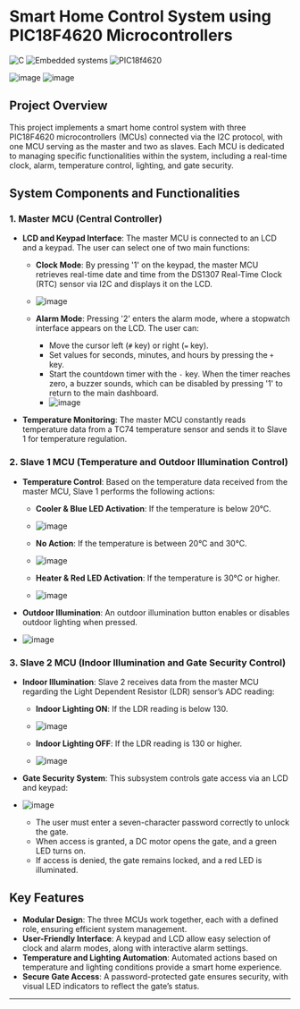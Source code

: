 # Smart Home Control System using PIC18F4620 Microcontrollers
![C](https://img.shields.io/badge/c-%2300599C.svg?style=for-the-badge&logo=c&logoColor=white)     ![Embedded systems](https://img.shields.io/badge/Embedded%20systems-gray?style=flat)      ![PIC18f4620](https://img.shields.io/badge/PIC18f4620-Red?style=flat)

![image](https://github.com/user-attachments/assets/c654f969-92be-49f8-a35b-2ab721203352)
![image](https://github.com/user-attachments/assets/fd412120-4a82-4230-b705-927fcf46ec0b)


## Project Overview
This project implements a smart home control system with three PIC18F4620 microcontrollers (MCUs) connected via the I2C protocol, with one MCU serving as the master and two as slaves. Each MCU is dedicated to managing specific functionalities within the system, including a real-time clock, alarm, temperature control, lighting, and gate security.

## System Components and Functionalities

### 1. Master MCU (Central Controller)
- **LCD and Keypad Interface**: The master MCU is connected to an LCD and a keypad. The user can select one of two main functions:
  - **Clock Mode**: By pressing '1' on the keypad, the master MCU retrieves real-time date and time from the DS1307 Real-Time Clock (RTC) sensor via I2C and displays it on the LCD.
  - ![image](https://github.com/user-attachments/assets/e8469c78-7258-4bb1-9649-264e6f0b30bb)

  - **Alarm Mode**: Pressing '2' enters the alarm mode, where a stopwatch interface appears on the LCD. The user can:
    - Move the cursor left (`#` key) or right (`=` key).
    - Set values for seconds, minutes, and hours by pressing the `+` key.
    - Start the countdown timer with the `-` key. When the timer reaches zero, a buzzer sounds, which can be disabled by pressing '1' to return to the main dashboard.
    - ![image](https://github.com/user-attachments/assets/a568c6cc-5e66-4698-9fcf-96911b7eb05f)


- **Temperature Monitoring**: The master MCU constantly reads temperature data from a TC74 temperature sensor and sends it to Slave 1 for temperature regulation.

### 2. Slave 1 MCU (Temperature and Outdoor Illumination Control)
- **Temperature Control**: Based on the temperature data received from the master MCU, Slave 1 performs the following actions:
  - **Cooler & Blue LED Activation**: If the temperature is below 20°C.
  - ![image](https://github.com/user-attachments/assets/3088d82a-882b-4070-9b32-1d943d7c17bd)

  - **No Action**: If the temperature is between 20°C and 30°C.
  - ![image](https://github.com/user-attachments/assets/e426294a-c9eb-45f4-ba81-04382b94fc8a)

  - **Heater & Red LED Activation**: If the temperature is 30°C or higher.
  - ![image](https://github.com/user-attachments/assets/cdaebf27-f136-4d70-acf6-0e9489feda4d)

- **Outdoor Illumination**: An outdoor illumination button enables or disables outdoor lighting when pressed.
- ![image](https://github.com/user-attachments/assets/b7863c12-a34b-4c84-b103-35fbedad7607)


### 3. Slave 2 MCU (Indoor Illumination and Gate Security Control)
- **Indoor Illumination**: Slave 2 receives data from the master MCU regarding the Light Dependent Resistor (LDR) sensor’s ADC reading:
  - **Indoor Lighting ON**: If the LDR reading is below 130.
  - ![image](https://github.com/user-attachments/assets/4487757c-69d1-4378-b395-817b22c48308)

  - **Indoor Lighting OFF**: If the LDR reading is 130 or higher.
  - ![image](https://github.com/user-attachments/assets/2649b9fd-6c15-435b-a812-62c398ad746e)

- **Gate Security System**: This subsystem controls gate access via an LCD and keypad:
- ![image](https://github.com/user-attachments/assets/b7bad58b-653b-48bf-b3c3-09a9b39ac2aa)

  - The user must enter a seven-character password correctly to unlock the gate.
  - When access is granted, a DC motor opens the gate, and a green LED turns on.
  - If access is denied, the gate remains locked, and a red LED is illuminated.

## Key Features
- **Modular Design**: The three MCUs work together, each with a defined role, ensuring efficient system management.
- **User-Friendly Interface**: A keypad and LCD allow easy selection of clock and alarm modes, along with interactive alarm settings.
- **Temperature and Lighting Automation**: Automated actions based on temperature and lighting conditions provide a smart home experience.
- **Secure Gate Access**: A password-protected gate ensures security, with visual LED indicators to reflect the gate’s status.

---
